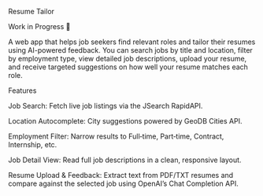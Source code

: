 Resume Tailor

Work in Progress 🚧

A web app that helps job seekers find relevant roles and tailor their resumes using AI-powered feedback. You can search jobs by title and location, filter by employment type, view detailed job descriptions, upload your resume, and receive targeted suggestions on how well your resume matches each role.

Features

Job Search: Fetch live job listings via the JSearch RapidAPI.

Location Autocomplete: City suggestions powered by GeoDB Cities API.

Employment Filter: Narrow results to Full‑time, Part‑time, Contract, Internship, etc.

Job Detail View: Read full job descriptions in a clean, responsive layout.

Resume Upload & Feedback: Extract text from PDF/TXT resumes and compare against the selected job using OpenAI’s Chat Completion API.
